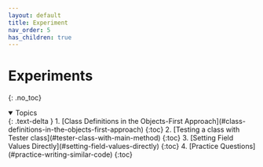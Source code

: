 ```yaml
---
layout: default
title: Experiment
nav_order: 5
has_children: true
---
```


# Experiments
{: .no_toc}

<details open markdown="block">
  <summary>
    Topics
  </summary>
  {: .text-delta }
  1. [Class Definitions in the Objects-First Approach](#class-definitions-in-the-objects-first-approach)
     {:toc}
  2. [Testing a class with Tester class](#tester-class-with-main-method)
     {:toc}
  3. [Setting Field Values Directly](#setting-field-values-directly)
     {:toc}
  4. [Practice Questions](#practice-writing-similar-code)
     {:toc}
</details>

